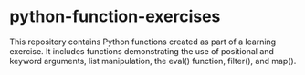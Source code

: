 # python-function-exercises
 This repository contains Python functions created as part of a learning exercise. It includes functions demonstrating the use of positional and keyword arguments, list manipulation, the eval() function, filter(), and map().
